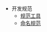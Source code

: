 * 开发规范
	* [规范工具](./development-specification/tools.md)
	* [命名规范](./development-specification/named.md)